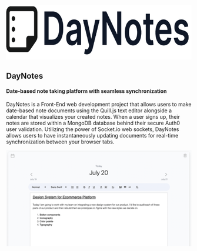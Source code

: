 <img src="/public/daynotes-logo.png" alt="DayNotes logo" width="740" height="149">

## DayNotes
#### Date-based note taking platform with seamless synchronization 

DayNotes is a Front-End web development project that allows users to make date-based note documents using the Quill.js text editor alongside
a calendar that visualizes your created notes. When a user signs up, their notes are stored within a MongoDB database behind
their secure Auth0 user validation. Utilizing the power of Socket.io web sockets, DayNotes allows users to have 
instantaneously updating documents for real-time synchronization between your browser tabs.

![DayNotes Preview](/public/note-preview.png)
